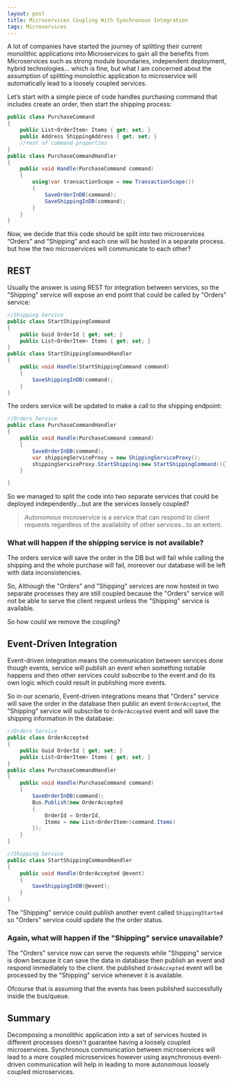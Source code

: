 ```yaml
---
layout: post
title: Microservices Coupling With Synchronous Integration
tags: Microservices
---
```


A lot of companies have started the journey of splitting their current monolithic applications into Microservices to gain all the benefits from Microservices such as strong module boundaries, independent deployment, hybrid technologies... which is fine, but what I am concerned about the assumption of splitting monolothic application to microservice will automatically lead to a loosely coupled services.

Let’s start with a simple piece of code handles purchasing command that includes create an order, then start the shipping process:

```csharp
public class PurchaseCommand
{
    public List<OrderItem> Items { get; set; }
    public Address ShippingAddress { get; set; }
    //rest of command properties
}
public class PurchaseCommandHandler
{
    public void Handle(PurchaseCommand command)
    {
        using(var transactionScope = new TransactionScope())
        {
            SaveOrderInDB(command);
            SaveShippingInDB(command);
        }
    }
}
```

Now, we decide that this code should be split into two microservices “Orders” and “Shipping” and each one will be hosted in a separate process. but how the two microservices will communicate to each other?

## REST
Usually the answer is using REST for integration between services, so the "Shipping" service will expose an end point that could be called by "Orders" service:

```csharp
//Shipping Service
public class StartShippingCommand
{
    public Guid OrderId { get; set; }
    public List<OrderItem> Items { get; set; }
}
public class StartShippingCommandHandler
{
    public void Handle(StartShippingCommand command)
    {
        SaveShippingInDB(command);
    }
}
```

The orders service will be updated to make a call to the shipping endpoint:

```csharp
//Orders Service
public class PurchaseCommandHandler
{
    public void Handle(PurchaseCommand command)
    {
        SaveOrderInDB(command);
        var shippingServiceProxy = new ShippingServiceProxy();
        shippingServiceProxy.StartShipping(new StartShippingCommand(){});
    }

}
```

So we managed to split the code into two separate services that could be deployed independently...but are the services loosely coupled?

> *Autonomous* microservice is a service that can respond to client requests regardless of the availablity of other services...to an extent.


### What will happen if the shipping service is not available?
The orders service will save the order in the DB but will fail while calling the shipping and the whole purchase will fail, moreover our database will be left with data inconsistencies.

So, Although the "Orders" and "Shipping" services are now hosted in two separate processes they are still coupled because the "Orders" service will not be able to serve the client request unless the "Shipping" service is available.

So how could we remove the coupling?

## Event-Driven Integration
Event-driven integration means the communication between services done though events, service will publish an event when something notable happens and then other services could subscribe to the event and do its own logic which could result in publishing more events.

So in our scenario, Event-driven integrations means that "Orders" service will save the order in the database then public an event `OrderAccepted`, the "Shipping" service will subscribe to `OrderAccepted` event and will save the shipping information in the database:

```csharp
//Orders Service
public class OrderAccepted
{
    public Guid OrderId { get; set; }
    public List<OrderItem> Items { get; set; }
}
public class PurchaseCommandHandler
{
    public void Handle(PurchaseCommand command)
    {
        SaveOrderInDB(command);
        Bus.Publish(new OrderAccepted
        {
            OrderId = OrderId, 
            Items = new List<OrderItem>(command.Items)
        });
    }
}

//Shipping Service
public class StartShippingCommandHandler
{
    public void Handle(OrderAccepted @event)
    {
        SaveShippingInDB(@event);
    }
}
```

The "Shipping" service could publish another event called `ShippingStarted` so "Orders" service could update the the order status.

### Again, what will happen if the "Shipping" service unavailable?
The "Orders" service now can serve the requests while "Shipping" service is down because it can save the data in database then publish an event and respond immediately to the client. the published `OrdeAccepted` event will be processed by the "Shipping" service whenever it is available.

Ofcourse that is assuming that the events has been published successfully inside the bus/queue.

## Summary
Decomposing a monolithic application into a set of services hosted in different processes doesn't guarantee having a loosely coupled microservices. Synchronous communication between microservices will lead to a more coupled microservices however using asynchronous event-driven communication will help in leading to more autonomous loosely coupled microservices.